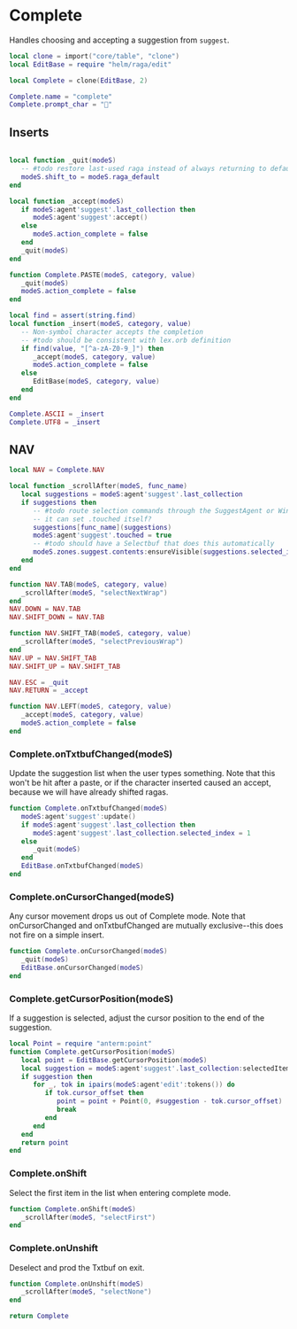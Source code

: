 # Complete

Handles choosing and accepting a suggestion from ``suggest``.

```lua
local clone = import("core/table", "clone")
local EditBase = require "helm/raga/edit"

local Complete = clone(EditBase, 2)

Complete.name = "complete"
Complete.prompt_char = "💬"
```
## Inserts

```lua

local function _quit(modeS)
   -- #todo restore last-used raga instead of always returning to default
   modeS.shift_to = modeS.raga_default
end

local function _accept(modeS)
   if modeS:agent'suggest'.last_collection then
      modeS:agent'suggest':accept()
   else
      modeS.action_complete = false
   end
   _quit(modeS)
end

function Complete.PASTE(modeS, category, value)
   _quit(modeS)
   modeS.action_complete = false
end

```
```lua
local find = assert(string.find)
local function _insert(modeS, category, value)
   -- Non-symbol character accepts the completion
   -- #todo should be consistent with lex.orb definition
   if find(value, "[^a-zA-Z0-9_]") then
      _accept(modeS, category, value)
      modeS.action_complete = false
   else
      EditBase(modeS, category, value)
   end
end

Complete.ASCII = _insert
Complete.UTF8 = _insert
```
## NAV

```lua
local NAV = Complete.NAV

local function _scrollAfter(modeS, func_name)
   local suggestions = modeS:agent'suggest'.last_collection
   if suggestions then
      -- #todo route selection commands through the SuggestAgent or Window so
      -- it can set .touched itself?
      suggestions[func_name](suggestions)
      modeS:agent'suggest'.touched = true
      -- #todo should have a Selectbuf that does this automatically
      modeS.zones.suggest.contents:ensureVisible(suggestions.selected_index)
   end
end

function NAV.TAB(modeS, category, value)
   _scrollAfter(modeS, "selectNextWrap")
end
NAV.DOWN = NAV.TAB
NAV.SHIFT_DOWN = NAV.TAB

function NAV.SHIFT_TAB(modeS, category, value)
   _scrollAfter(modeS, "selectPreviousWrap")
end
NAV.UP = NAV.SHIFT_TAB
NAV.SHIFT_UP = NAV.SHIFT_TAB

NAV.ESC = _quit
NAV.RETURN = _accept

function NAV.LEFT(modeS, category, value)
   _accept(modeS, category, value)
   modeS.action_complete = false
end
```
### Complete.onTxtbufChanged(modeS)

Update the suggestion list when the user types something. Note that this won't
be hit after a paste, or if the character inserted caused an accept, because
we will have already shifted ragas.

```lua
function Complete.onTxtbufChanged(modeS)
   modeS:agent'suggest':update()
   if modeS:agent'suggest'.last_collection then
      modeS:agent'suggest'.last_collection.selected_index = 1
   else
      _quit(modeS)
   end
   EditBase.onTxtbufChanged(modeS)
end
```
### Complete.onCursorChanged(modeS)

Any cursor movement drops us out of Complete mode. Note that
onCursorChanged and onTxtbufChanged are mutually exclusive--this does not
fire on a simple insert.

```lua
function Complete.onCursorChanged(modeS)
   _quit(modeS)
   EditBase.onCursorChanged(modeS)
end
```
### Complete.getCursorPosition(modeS)

If a suggestion is selected, adjust the cursor position
to the end of the suggestion.

```lua
local Point = require "anterm:point"
function Complete.getCursorPosition(modeS)
   local point = EditBase.getCursorPosition(modeS)
   local suggestion = modeS:agent'suggest'.last_collection:selectedItem()
   if suggestion then
      for _, tok in ipairs(modeS:agent'edit':tokens()) do
         if tok.cursor_offset then
            point = point + Point(0, #suggestion - tok.cursor_offset)
            break
         end
      end
   end
   return point
end
```
### Complete.onShift

Select the first item in the list when entering complete mode.

```lua
function Complete.onShift(modeS)
   _scrollAfter(modeS, "selectFirst")
end
```
### Complete.onUnshift

Deselect and prod the Txtbuf on exit.

```lua
function Complete.onUnshift(modeS)
   _scrollAfter(modeS, "selectNone")
end
```
```lua
return Complete
```
